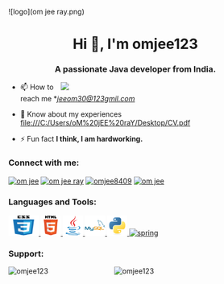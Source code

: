 ![logo](om jee ray.png)
<h1 align="center">Hi 👋, I'm omjee123</h1>
<h3 align="center">A passionate Java developer from India.</h3>
<img align="right" width="400px"
 src="https://i.pinimg.com/originals/81/17/8b/81178b47a8598f0c81c4799f2cdd4057.gif">

- 📫 How to reach me **jeeom30@123gmil.com*

- 📄 Know about my experiences [file:///C:/Users/oM%20jEE%20raY/Desktop/CV.pdf](file:///C:/Users/oM%20jEE%20raY/Desktop/CV.pdf)

- ⚡ Fun fact **I think, I am hardworking.**

<h3 align="left">Connect with me:</h3>
<p align="left">
<a href="https://linkedin.com/in/om jee" target="blank"><img align="center" src="https://raw.githubusercontent.com/rahuldkjain/github-profile-readme-generator/master/src/images/icons/Social/linked-in-alt.svg" alt="om jee" height="50" width="40" padding="10px" /></a>
<a href="https://fb.com/om jee ray" target="blank"><img align="center" src="https://raw.githubusercontent.com/rahuldkjain/github-profile-readme-generator/master/src/images/icons/Social/facebook.svg" alt="om jee ray" height="50" width="40" margin="10px"/></a>
<a href="https://instagram.com/omjee8409" target="blank"><img align="center" src="https://raw.githubusercontent.com/rahuldkjain/github-profile-readme-generator/master/src/images/icons/Social/instagram.svg" alt="omjee8409" height="50" width="40"margin="10px" /></a>
<a href="https://www.hackerrank.com/om jee" target="blank"><img align="center" src="https://raw.githubusercontent.com/rahuldkjain/github-profile-readme-generator/master/src/images/icons/Social/hackerrank.svg" alt="om jee" height="50" width="40" margin="10px"/></a>
</p>

<h3 align="left" hight="1150px" width="1150px">Languages and Tools:</h3>
<p align="left"> <a href="https://www.w3schools.com/css/" target="_blank" rel="noreferrer"> <img src="https://raw.githubusercontent.com/devicons/devicon/master/icons/css3/css3-original-wordmark.svg" alt="css3" width="60" height="40"/> </a> <a href="https://www.w3.org/html/" target="_blank" rel="noreferrer"> <img src="https://raw.githubusercontent.com/devicons/devicon/master/icons/html5/html5-original-wordmark.svg" alt="html5" width="40" height="40"/> </a> <a href="https://www.java.com" target="_blank" rel="noreferrer"> <img src="https://raw.githubusercontent.com/devicons/devicon/master/icons/java/java-original.svg" alt="java" width="40" height="40"/> </a> <a href="https://www.mysql.com/" target="_blank" rel="noreferrer"> <img src="https://raw.githubusercontent.com/devicons/devicon/master/icons/mysql/mysql-original-wordmark.svg" alt="mysql" width="40" height="40"/> </a> <a href="https://www.python.org" target="_blank" rel="noreferrer"> <img src="https://raw.githubusercontent.com/devicons/devicon/master/icons/python/python-original.svg" alt="python" width="40" height="40"/> </a> <a href="https://spring.io/" target="_blank" rel="noreferrer"> <img src="https://www.vectorlogo.zone/logos/springio/springio-icon.svg" alt="spring" width="40" height="40"/> </a> </p>

<h3 align="left">Support:</h3>
<p><a href="https://www.buymeacoffee.com/omjee123"> <img align="left" src="https://cdn.buymeacoffee.com/buttons/v2/default-yellow.png" height="60" width="210" alt="omjee123" /></a><a href="https://ko-fi.com/omjee123"> <img align="left" src="https://cdn.ko-fi.com/cdn/kofi3.png?v=3" height="60" width="210" alt="omjee123" /></a></p><br><br>


